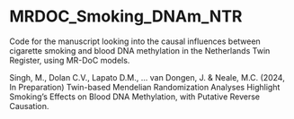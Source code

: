 # MRDOC_Smoking_DNAm_NTR
Code for the manuscript looking into the causal influences between cigarette smoking and blood DNA methylation in the Netherlands Twin Register, using MR-DoC models.

Singh, M., Dolan C.V., Lapato D.M., ... van Dongen, J. & Neale, M.C. (2024, In Preparation) Twin-based Mendelian Randomization Analyses Highlight Smoking’s Effects on Blood DNA Methylation, with Putative Reverse Causation.
